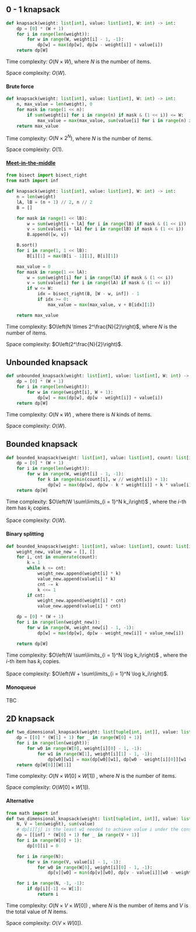 ## 0 - 1 knapsack

```python
def knapsack(weight: list[int], value: list[int], W: int) -> int:
    dp = [0] * (W + 1)
    for i in range(len(weight)):
        for w in range(W, weight[i] - 1, -1):
            dp[w] = max(dp[w], dp[w - weight[i]] + value[i])
    return dp[W]
```

Time complexity: $O\left(N \times W\right)$, where $N$ is the number of items.

Space complexity: $O\left(W\right)$.



#### Brute force

```python
def knapsack(weight: list[int], value: list[int], W: int) -> int:
    n, max_value = len(weight), 0
    for mask in range(1 << n):
        if sum(weight[i] for i in range(n) if mask & (1 << i)) <= W:
            max_value = max(max_value, sum(value[i] for i in range(n) if mask & (1 << i)))
    return max_value
```

Time complexity: $O\left(N \times 2^N\right)$, where $N$ is the number of items.

Space complexity: $O\left(1\right)$.



#### [Meet-in-the-middle](https://en.wikipedia.org/wiki/Knapsack_problem#Meet-in-the-middle)

```python
from bisect import bisect_right
from math import inf

def knapsack(weight: list[int], value: list[int], W: int) -> int:
    n = len(weight)
    lA, lB = (n + 1) // 2, n // 2
    B = []

    for mask in range(1 << lB):
        w = sum(weight[i + lA] for i in range(lB) if mask & (1 << i))
        v = sum(value[i + lA] for i in range(lB) if mask & (1 << i))
        B.append([w, v])

    B.sort()
    for i in range(1, 1 << lB):
        B[i][1] = max(B[i - 1][1], B[i][1])

    max_value = 0
    for mask in range(1 << lA):
        w = sum(weight[i] for i in range(lA) if mask & (1 << i))
        v = sum(value[i] for i in range(lA) if mask & (1 << i))
        if w <= W:
            idx = bisect_right(B, [W - w, inf]) - 1
            if idx >= 0:
                max_value = max(max_value, v + B[idx][1])

    return max_value
```

Time complexity: $O\left(N \times 2^\frac{N}{2}\right)$, where $N$ is the number of items.

Space complexity: $O\left(2^\frac{N}{2}\right)$.



## Unbounded knapsack

```python
def unbounded_knapsack(weight: list[int], value: list[int], W: int) -> int:
    dp = [0] * (W + 1)
    for i in range(len(weight)):
        for w in range(weight[i], W + 1):
            dp[w] = max(dp[w], dp[w - weight[i]] + value[i])
    return dp[W]
```

Time complexity: $O\left(N \times W\right)$ , where there is $N$ kinds of items.

Space complexity: $O\left(W\right)$.



## Bounded knapsack

```python
def bounded_knapsack(weight: list[int], value: list[int], count: list[int], W: int) -> int:
    dp = [0] * (W + 1)
    for i in range(len(weight)):
        for w in range(W, weight[i] - 1, -1):
            for k in range(min(count[i], w // weight[i]) + 1):
                dp[w] = max(dp[w], dp[w - k * weight[i]] + k * value[i])
    return dp[W]
```

Time complexity: $O\left(W \sum\limits_{i = 1}^N k_i\right)$ , where the $i$-th item has $k_i$ copies.

Space complexity: $O\left(W\right)$.



#### Binary splitting

```python
def bounded_knapsack(weight: list[int], value: list[int], count: list[int], W: int) -> int:
    weight_new, value_new = [], []
    for i, cnt in enumerate(count):
        k = 1
        while k <= cnt:
            weight_new.append(weight[i] * k)
            value_new.append(value[i] * k)
            cnt -= k
            k <<= 1
        if cnt:
            weight_new.append(weight[i] * cnt)
            value_new.append(value[i] * cnt)

    dp = [0] * (W + 1)
    for i in range(len(weight_new)):
        for w in range(W, weight_new[i] - 1, -1):
            dp[w] = max(dp[w], dp[w - weight_new[i]] + value_new[i])

    return dp[W]
```

Time complexity: $O\left(W \sum\limits_{i = 1}^N \log k_i\right)$ , where the $i$-th item has $k_i$ copies.

Space complexity: $O\left(W + \sum\limits_{i = 1}^N \log k_i\right)$.



#### Monoqueue

TBC



## 2D knapsack

```python
def two_dimensional_knapsack(weight: list[tuple[int, int]], value: list[int], W: tuple[int, int]) -> int:
    dp = [[0] * (W[1] + 1) for _ in range(W[0] + 1)]
    for i in range(len(weight)):
        for w0 in range(W[0], weight[i][0] - 1, -1):
            for w1 in range(W[1], weight[i][1] - 1, -1):
                dp[w0][w1] = max(dp[w0][w1], dp[w0 - weight[i][0]][w1 - weight[i][1]] + value[i])
    return dp[W[0]][W[1]]
```

Time complexity: $O\left(N \times W\left[0\right] \times W\left[1\right]\right)$ , where $N$ is the number of items.

Space complexity: $O\left(W\left[0\right] \times W\left[1\right]\right)$.



#### Alternative

```python
from math import inf
def two_dimensional_knapsack(weight: list[tuple[int, int]], value: list[int], W: tuple[int, int]) -> int:
    N, V = len(weight), sum(value)
    # dp[i][j] is the least w1 needed to achieve value i under the constraint of w0 <= j
    dp = [[inf] * (W[0] + 1) for _ in range(V + 1)]
    for i in range(W[0] + 1):
        dp[0][i] = 0

    for i in range(N):
        for v in range(V, value[i] - 1, -1):
            for w0 in range(W[0], weight[i][0] - 1, -1):
                dp[v][w0] = min(dp[v][w0], dp[v - value[i]][w0 - weight[i][0]] + weight[i][1])

    for i in range(N, -1, -1):
        if dp[i][-1] <= W[1]:
            return i
```

Time complexity: $O\left(N \times V \times W\left[0\right]\right)$ , where $N$ is the number of items and $V$ is the total value of $N$ items.

Space complexity: $O\left(V \times W\left[0\right]\right)$.